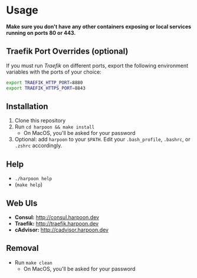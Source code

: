 # Usage

**Make sure you don't have any other containers exposing or local
services running on ports 80 or 443.**

## Traefik Port Overrides (optional)

If you must run _Traefik_ on different ports, export the following
environment variables with the ports of your choice:

```bash
export TRAEFIK_HTTP_PORT=8880
export TRAEFIK_HTTPS_PORT=8843
```

## Installation

1. Clone this repository
2. Run `cd harpoon && make install`
   * On MacOS, you'll be asked for your password
3. Optional: add `harpoon` to your `$PATH`. Edit your `.bash_profile`,
   `.bashrc`, or `.zshrc` accordingly.

## Help

* `./harpoon help`
* (`make help`)

## Web UIs

* **Consul:** http://consul.harpoon.dev
* **Traefik:** http://traefik.harpoon.dev
* **cAdvisor:** http://cadvisor.harpoon.dev

## Removal

* Run `make clean`
  * On MacOS, you'll be asked for your password

